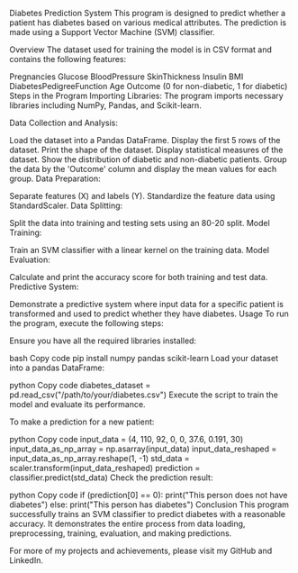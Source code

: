 Diabetes Prediction System
This program is designed to predict whether a patient has diabetes based on various medical attributes. The prediction is made using a Support Vector Machine (SVM) classifier.

Overview
The dataset used for training the model is in CSV format and contains the following features:

Pregnancies
Glucose
BloodPressure
SkinThickness
Insulin
BMI
DiabetesPedigreeFunction
Age
Outcome (0 for non-diabetic, 1 for diabetic)
Steps in the Program
Importing Libraries: The program imports necessary libraries including NumPy, Pandas, and Scikit-learn.

Data Collection and Analysis:

Load the dataset into a Pandas DataFrame.
Display the first 5 rows of the dataset.
Print the shape of the dataset.
Display statistical measures of the dataset.
Show the distribution of diabetic and non-diabetic patients.
Group the data by the 'Outcome' column and display the mean values for each group.
Data Preparation:

Separate features (X) and labels (Y).
Standardize the feature data using StandardScaler.
Data Splitting:

Split the data into training and testing sets using an 80-20 split.
Model Training:

Train an SVM classifier with a linear kernel on the training data.
Model Evaluation:

Calculate and print the accuracy score for both training and test data.
Predictive System:

Demonstrate a predictive system where input data for a specific patient is transformed and used to predict whether they have diabetes.
Usage
To run the program, execute the following steps:

Ensure you have all the required libraries installed:

bash
Copy code
pip install numpy pandas scikit-learn
Load your dataset into a pandas DataFrame:

python
Copy code
diabetes_dataset = pd.read_csv("/path/to/your/diabetes.csv")
Execute the script to train the model and evaluate its performance.

To make a prediction for a new patient:

python
Copy code
input_data = (4, 110, 92, 0, 0, 37.6, 0.191, 30)
input_data_as_np_array = np.asarray(input_data)
input_data_reshaped = input_data_as_np_array.reshape(1, -1)
std_data = scaler.transform(input_data_reshaped)
prediction = classifier.predict(std_data)
Check the prediction result:

python
Copy code
if (prediction[0] == 0):
    print("This person does not have diabetes")
else:
    print("This person has diabetes")
Conclusion
This program successfully trains an SVM classifier to predict diabetes with a reasonable accuracy. It demonstrates the entire process from data loading, preprocessing, training, evaluation, and making predictions.

For more of my projects and achievements, please visit my GitHub and LinkedIn.





